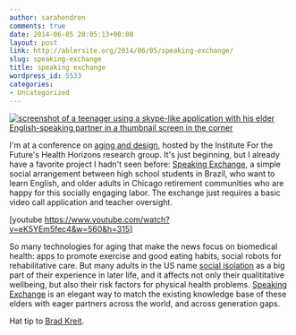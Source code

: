 ```yaml
---
author: sarahendren
comments: true
date: 2014-06-05 20:05:13+00:00
layout: post
link: http://ablersite.org/2014/06/05/speaking-exchange/
slug: speaking-exchange
title: speaking exchange
wordpress_id: 5533
categories:
- Uncategorized
---
```


[![screenshot of a teenager using a skype-like application with his elder English-speaking partner in a thumbnail screen in the corner](http://ablersite.files.wordpress.com/2014/06/cna-speaking-exchange.jpg)](https://ablersite.files.wordpress.com/2014/06/cna-speaking-exchange.jpg)

I'm at a conference on [aging and design](http://www.iftf.org/future-now/article-detail/living-longer-aging-well-agingforward/), hosted by the Institute For the Future's Health Horizons research group. It's just beginning, but I already have a favorite project I hadn't seen before: [Speaking Exchange](http://cna.com.br/speakingexchange/), a simple social arrangement between high school students in Brazil, who want to learn English, and older adults in Chicago retirement communities who are happy for this socially engaging labor. The exchange just requires a basic video call application and teacher oversight.

[youtube https://www.youtube.com/watch?v=eK5YEm5fec4&w=560&h=315]



So many technologies for aging that make the news focus on biomedical health: apps to promote exercise and good eating habits, social robots for rehabilitative care. But many adults in the US name [social isolation](http://www.agingcare.com/Articles/loneliness-in-the-elderly-151549.htm) as a big part of their experience in later life, and it affects not only their qualititative wellbeing, but also their risk factors for physical health problems. [Speaking Exchange](http://cna.com.br/speakingexchange/) is an elegant way to match the existing knowledge base of these elders with eager partners across the world, and across generation gaps.

Hat tip to [Brad Kreit](http://www.iftf.org/what-we-do/who-we-are/staff/bradley-kreit/).


